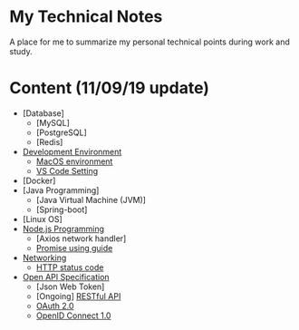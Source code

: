 # My Technical Notes
A place for me to summarize my personal technical points during work and study.

# Content (11/09/19 update)

- [Database]
  - [MySQL]
  - [PostgreSQL]
  - [Redis]
- [Development Environment](https://github.com/KOVERcjm/Technical_Notes/tree/master/Development%20Environment)
  - [MacOS environment](https://github.com/KOVERcjm/Technical_Notes/tree/master/Development%20Environment/MacOS%20environment.md)
  - [VS Code Setting](https://github.com/KOVERcjm/Technical_Notes/tree/master/Development%20Environment/VS%20Code%20Setting.json)
- [Docker]
- [Java Programming]
  - [Java Virtual Machine (JVM)]
  - [Spring-boot]
- [Linux OS]
- [Node.js Programming](https://github.com/KOVERcjm/Technical_Notes/tree/master/Node.js%20Programming)
  - [Axios network handler]
  - [Promise using guide](https://github.com/KOVERcjm/Technical_Notes/blob/master/Node.js%20Programming/Promise%20using%20guide.md)
- [Networking](https://github.com/KOVERcjm/Technical_Notes/tree/master/Networking)
  - [HTTP status code](https://github.com/KOVERcjm/Technical_Notes/blob/master/Networking/HTTP%20status%20code.md)
- [Open API Specification](https://github.com/KOVERcjm/Technical_Notes/tree/master/Open%20API%20Specification)
  - [Json Web Token]
  - [Ongoing] [RESTful API](https://github.com/KOVERcjm/Technical_Notes/blob/master/Open%20API%20Specification/RESTful%20API.md)
  - [OAuth 2.0](https://github.com/KOVERcjm/Technical_Notes/blob/master/Open%20API%20Specification/OAuth%202.0.md)
  - [OpenID Connect 1.0](https://github.com/KOVERcjm/Technical_Notes/blob/master/Open%20API%20Specification/Open%20ID%20Connect%201.0.md)